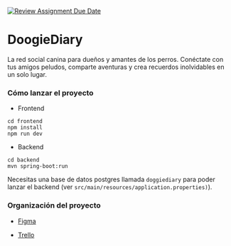 [![Review Assignment Due Date](https://classroom.github.com/assets/deadline-readme-button-24ddc0f5d75046c5622901739e7c5dd533143b0c8e959d652212380cedb1ea36.svg)](https://classroom.github.com/a/xq5TwZF7)
# DoogieDiary

La red social canina para dueños y amantes de los perros. Conéctate con tus amigos peludos, comparte aventuras y crea recuerdos inolvidables en un solo lugar.

### Cómo lanzar el proyecto

- Frontend

```
cd frontend
npm install 
npm run dev
```

- Backend 

```
cd backend
mvn spring-boot:run
```

Necesitas una base de datos postgres llamada `doggiediary` para poder lanzar el backend (ver `src/main/resources/application.properties)`). 


### Organización del proyecto

- [Figma](https://www.figma.com/file/I8zVz3jfD6AzxwrUCJdRyE/DoggieDiary?type=design&node-id=0%3A1&mode=design&t=UWQtefTOnpwbo5HB-1)

- [Trello](https://trello.com/invite/b/gU3LiPNv/ATTId75fb4379a10d81e45e623bcc09216bf06F42D9E/doggiediary)